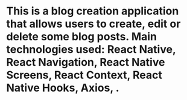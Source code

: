 # This is a blog creation application that allows users to create, edit or delete some blog posts. Main technologies used: React Native, React Navigation, React Native Screens, React Context, React Native Hooks, Axios, .
